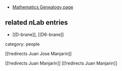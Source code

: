 

* [Mathematics Genealogy page](http://www.genealogy.ams.org/id.php?id=144487)

## related $n$Lab entries

* [[D-brane]], [[D6-brane]]

category: people

[[!redirects Juan Jose Manjarin]]

[[!redirects Juan Manjarín]]
[[!redirects Juan Manjarin]]
